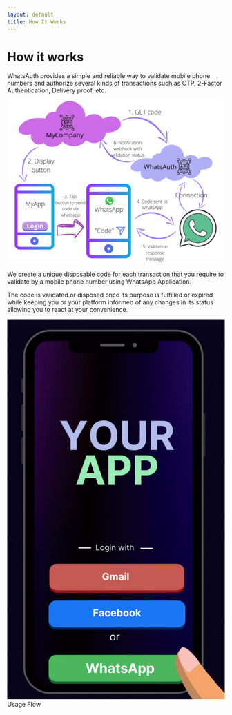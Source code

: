 ```yaml
---
layout: default
title: How It Works
---
```

# How it works
WhatsAuth provides a simple and reliable way to validate mobile phone numbers and authorize several kinds of transactions such as OTP, 2-Factor Authentication, Delivery proof, etc.

![](../assets/images/WhatsAuth-flow.png)

We create a unique disposable code for each transaction that you require to validate by a mobile phone number using WhatsApp Application. 



The code is validated or disposed once its purpose is fulfilled or expired while keeping you or your platform informed of any changes in its status allowing you to react at your convenience.


![whatsauth flow example](../assets/images/login-animation.gif)
Usage Flow

